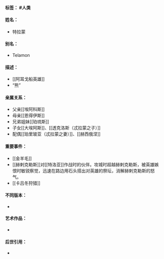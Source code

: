 #### 标签： #人类
#### 姓名：
- 特拉蒙
#### 别名：
- Telamon
#### 描述：
- [[阿耳戈船英雄]]
- “熊”
#### 亲属关系：
- 父亲[[埃阿科斯]]
- 母亲[[恩得伊斯]]
- 兄弟姐妹[[珀琉斯]]
- 子女[[大埃阿斯]]、[[透克洛斯（忒拉蒙之子）]]
- 配偶[[珀里玻亚（忒拉蒙之妻）]]、[[赫西俄涅]]
#### 重要事件：
- [[金羊毛]]
- [[赫剌克勒斯]]对[[特洛亚]]作战时的伙伴。攻城时超越赫剌克勒斯，被英雄嫉恨时敏锐察觉，迅速在路边用石头搭出对英雄的祭坛，消解赫剌克勒斯的怒气。
- [[卡吕冬狩猎]]
#### 不同版本：
- 
#### 艺术作品：
- 
#### 后世引用：
- 